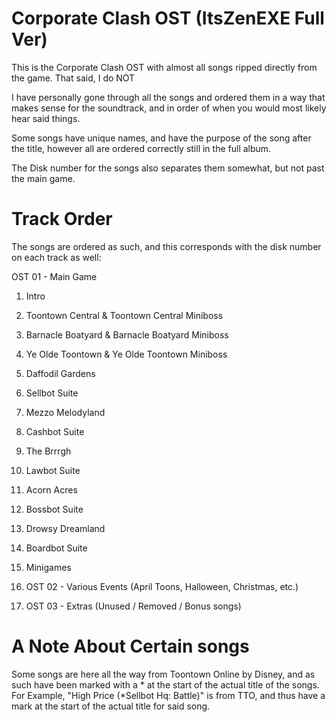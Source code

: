 # Corporate Clash OST (ItsZenEXE Full Ver)

This is the Corporate Clash OST with almost all songs ripped directly from the game. That said, I do NOT

I have personally gone through all the songs and ordered them in a way that makes sense for the soundtrack, and in order of when you would most likely hear said things.

Some songs have unique names, and have the purpose of the song after the title, however all are ordered correctly still in the full album.

The Disk number for the songs also separates them somewhat, but not past the main game.

# Track Order

The songs are ordered as such, and this corresponds with the disk number on each track as well:

OST 01 - Main Game
1) Intro
2) Toontown Central & Toontown Central Miniboss
3) Barnacle Boatyard & Barnacle Boatyard Miniboss
4) Ye Olde Toontown & Ye Olde Toontown Miniboss
5) Daffodil Gardens
6) Sellbot Suite
7) Mezzo Melodyland
8) Cashbot Suite
9) The Brrrgh
10) Lawbot Suite
11) Acorn Acres
12) Bossbot Suite
13) Drowsy Dreamland
14) Boardbot Suite
15) Minigames

16) OST 02 - Various Events (April Toons, Halloween, Christmas, etc.)

17) OST 03 - Extras (Unused / Removed / Bonus songs)

# A Note About Certain songs
Some songs are here all the way from Toontown Online by Disney, and as such have been marked with a * at the start of the actual title of the songs. For Example, "High Price (*Sellbot Hq: Battle)" is from TTO, and thus have a mark at the start of the actual title for said song.
